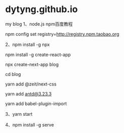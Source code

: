 # dytyng.github.io
my blog
1、node.js  npm百度教程

npm config set registry=http://registry.npm.taobao.org

2、npm install -g npx 

npm install -g create-react-app

npx create-next-app blog

cd blog

yarn add @zeit/next-css

yarn add antd@3.23.3

yarn add babel-plugin-import

3、yarn start

4、npm install -g serve
